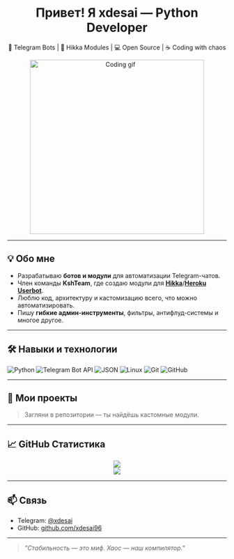 <h1 align="center">Привет! Я xdesai — Python Developer</h1>
<p align="center">
  🔧 Telegram Bots | 🧩 Hikka Modules | 💻 Open Source | ☕ Coding with chaos
</p>

<p align="center">
  <img src="https://media.giphy.com/media/qgQUggAC3Pfv687qPC/giphy.gif" width="400" alt="Coding gif" />
</p>

---

## 💡 Обо мне

- Разрабатываю **ботов и модули** для автоматизации Telegram-чатов.
- Член команды **KshTeam**, где создаю модули для [**Hikka**](https://github.com/hikariatama/Hikka)/[**Heroku Userbot**](https://github.com/coddrago/Heroku).
- Люблю код, архитектуру и кастомизацию всего, что можно автоматизировать.
- Пишу **гибкие админ-инструменты**, фильтры, антифлуд-системы и многое другое.

---

## 🛠️ Навыки и технологии

![Python](https://img.shields.io/badge/-Python-333?style=flat&logo=python)
![Telegram Bot API](https://img.shields.io/badge/-Telegram_Bots-2CA5E0?style=flat&logo=telegram)
![JSON](https://img.shields.io/badge/-JSON-333?style=flat&logo=json)
![Linux](https://img.shields.io/badge/-Linux-333?style=flat&logo=linux)
![Git](https://img.shields.io/badge/-Git-333?style=flat&logo=git)
![GitHub](https://img.shields.io/badge/-GitHub-333?style=flat&logo=github)

---

## 📂 Мои проекты

> Загляни в репозитории — ты найдёшь кастомные модули.

---

## 📈 GitHub Статистика

<p align="center">
  <img src="https://github-readme-stats.vercel.app/api?username=xdesai96&show_icons=true&theme=tokyonight" />
  <br />
  <img src="https://github-readme-stats.vercel.app/api/top-langs/?username=xdesai96&layout=compact&theme=tokyonight" />
</p>

---

## 📫 Связь

- Telegram: [@xdesai](https://t.me/xdesai)
- GitHub: [github.com/xdesai96](https://github.com/xdesai96)

---

> *"Стабильность — это миф. Хаос — наш компилятор."*
